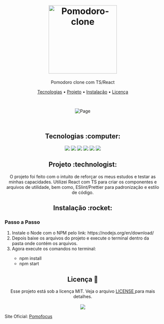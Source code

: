 <h1 align="center">
  <img alt="Pomodoro-clone" title="Pomodoro-clone" src="https://cdn-icons-png.flaticon.com/512/1584/1584942.png" width="220px" />
</h1>
<p align="center">Pomodoro clone com TS/React</p>

<p align="center">
 <a href="#tecnologias">Tecnologias</a> •
 <a href="#project">Projeto</a> •
 <a href="#install">Instalação</a> •
 <a href="#license">Licença</a>
</p>

<br>
<p align="center">
  <img alt="Page" src="https://user-images.githubusercontent.com/34111368/197764272-7c4bac10-6280-43f6-b563-179d2720afa1.png">
</p>

<br>
<h2 id="tecnologias" align="center">
  Tecnologias :computer:
</h2>

<p align="center">
  <img src="https://img.shields.io/static/v1?label=&message=HTML5&color=ed7c5c&style=for-the-badge&logo=html5"/>
  <img src="https://img.shields.io/badge/CSS3-1572B6?style=for-the-badge&logo=css3&logoColor=white"/>
  <img src="https://img.shields.io/badge/React-20232A?style=for-the-badge&logo=react&logoColor=61DAFB"/>
  <img src="https://img.shields.io/badge/TypeScript-03234B?style=for-the-badge&logo=typescript&logoColor=61DAFB"/>
  <img src="https://img.shields.io/badge/eslint-4B32C3?style=for-the-badge&logo=eslint&logoColor=white"/>
  <img src="https://img.shields.io/badge/prettier-F7B93E?style=for-the-badge&logo=prettier&logoColor=black"/>
</p>

<h2 id="project" align="center">
  Projeto :technologist:
</h2>
<p align="center">
  O projeto foi feito com o intuito de reforçar os meus estudos e testar as minhas capacidades. Utilizei React com TS para criar os componentes e arquivos de utilidade, bem como, ESlint/Prettier para padronização e estilo de código.
</p>

<h2 id="install" align="center">
  Instalação :rocket:
</h2>
<p align="center">
  <h3 align="left">Passo a Passo</h3>
  <ol>
    <li>Instale o Node com o NPM pelo link: https://nodejs.org/en/download/</li>
    <li>Depois baixe os arquivos do projeto e execute o terminal dentro da pasta onde contém os arquivos.</li>
    <li>Agora execute os comandos no terminal:</li>
    <ul>
      <li title="Instala os módulos">npm install</li>
      <li title="Executa o projeto">npm start</li>
    </ul>
  </ol>
</p>

<h2 id="license" align="center">
  Licença 📝
</h2>
<p align="center">
  Esse projeto está sob a licença MIT. Veja o arquivo <a href="LICENSE"> LICENSE </a> para mais detalhes.<br><br>
  <a href="LICENSE" target="_blank"><img src="https://img.shields.io/static/v1?label=license&message=mit&color=green&style=for-the-badge&logo="/></a>
</p>

<p>Site Oficial: <a href="https://pomofocus.io/" target="_blank">Pomofocus</a>
